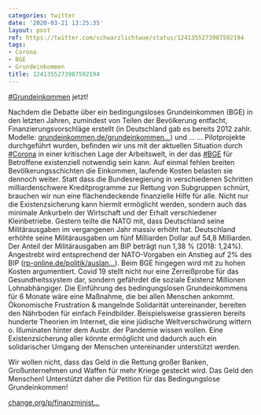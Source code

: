 ```yaml
---
categories: twitter
date: '2020-03-21 13:25:35'
layout: post
ref: https://twitter.com/schwarzlichtwue/status/1241355273987592194
tags:
- Corona
- BGE
- Grundeinkommen
title: 1241355273987592194
---
```

[#Grundeinkommen](/t/grundeinkommen) jetzt!

Nachdem die Debatte über ein bedingungsloses Grundeinkommen (BGE) in den letzten Jahren, zumindest von Teilen der Bevölkerung entfacht, Finanzierungsvorschläge erstellt (in Deutschland gab es bereits 2012 zahlr. Modelle: [grundeinkommen.de/grundeinkommen…](https://www.grundeinkommen.de/grundeinkommen/modelle)) und … 
… Pilotprojekte durchgeführt wurden, befinden wir uns mit der aktuellen Situation durch [#Corona](/t/corona) in einer kritischen Lage der Arbeitswelt, in der das [#BGE](/t/bge) für Betroffene existenziell notwendig sein kann. 
Auf einmal fehlen breiten Bevölkerungsschichten die Einkommen, laufende Kosten belasten sie dennoch weiter. 
Statt dass die Bundesregierung in verschiedenen Schritten milliardenschwere Kreditprogramme zur Rettung von Subgruppen schnürt, brauchen wir nun eine flächendeckende finanzielle Hilfe für alle. 
Nicht nur die Existenzsicherung kann hiermit ermöglicht werden, sondern auch das minimale Ankurbeln der Wirtschaft und der Erhalt verschiedener Kleinbetriebe. 
Gestern teilte die NATO mit, dass Deutschland seine Militärausgaben im vergangenen Jahr massiv erhöht hat. Deutschland erhöhte seine Militärausgaben um fünf Milliarden Dollar auf 54,8 Milliarden. 
Der Anteil der Militärausgaben am BIP beträgt nun 1,38 % (2018: 1,24%). Angestrebt wird entsprechend der NATO-Vorgaben ein Anstieg auf 2% des BIP ([rp-online.de/politik/auslan…](https://rp-online.de/politik/ausland/nato-neun-staaten-erreichen-ziel-bei-verteidigungsausgaben-deutschland-nicht_aid-49640443-y)). Beim BGE hingegen wird mit zu hohen Kosten argumentiert. 
Covid 19 stellt nicht nur eine Zerreißprobe für das Gesundheitssystem dar, sondern gefährdet die soziale Existenz Millionen Lohnabhängiger. Die Einführung des bedingungslosen Grundeinkommens für 6 Monate wäre eine Maßnahme, die bei allen Menschen ankommt. 
Ökonomische Frustration &amp; mangelnde Solidarität untereinander, bereiten den Nährboden für einfach Feindbilder. Beispielsweise grassieren bereits hunderte Theorien im Internet, die eine jüdische Weltverschwörung wittern o. Illuminaten hinter dem Ausbr. der Pandemie wissen wollen. 
Eine Existenzsicherung aller könnte ermöglicht und dadurch auch ein solidarischer Umgang der Menschen untereinander unterstützt werden. 



Wir wollen nicht, dass das Geld in die Rettung großer Banken, Großunternehmen und Waffen für mehr Kriege gesteckt wird. Das Geld den Menschen! 
Unterstützt daher die Petition für das Bedingungslose Grundeinkommen! 

[change.org/p/finanzminist…](https://www.change.org/p/finanzminister-olaf-scholz-und-wirtschaftsminister-peter-altmaier-mit-dem-bedingungslosen-grundeinkommen-durch-die-coronakrise-coronavirusde-olafscholz-peteraltmaier) 